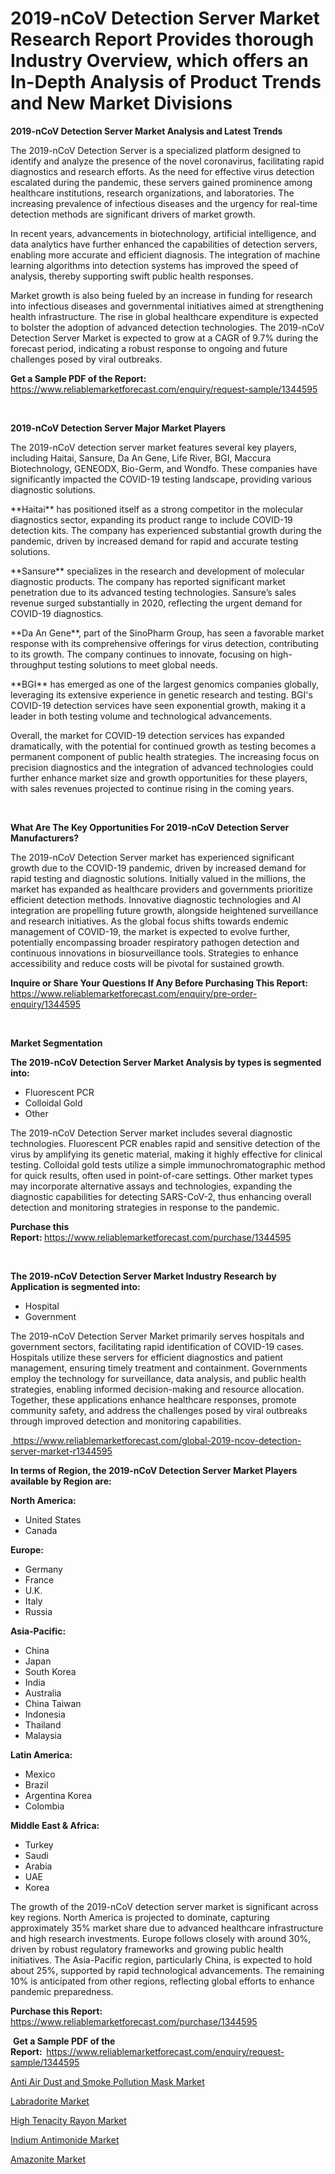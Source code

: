 <p><h1>2019-nCoV Detection Server Market Research Report Provides thorough Industry Overview, which offers an In-Depth Analysis of Product Trends and New Market Divisions</h1></p><p><strong>2019-nCoV Detection Server Market Analysis and Latest Trends</strong></p>
<p><p>The 2019-nCoV Detection Server is a specialized platform designed to identify and analyze the presence of the novel coronavirus, facilitating rapid diagnostics and research efforts. As the need for effective virus detection escalated during the pandemic, these servers gained prominence among healthcare institutions, research organizations, and laboratories. The increasing prevalence of infectious diseases and the urgency for real-time detection methods are significant drivers of market growth.</p><p>In recent years, advancements in biotechnology, artificial intelligence, and data analytics have further enhanced the capabilities of detection servers, enabling more accurate and efficient diagnosis. The integration of machine learning algorithms into detection systems has improved the speed of analysis, thereby supporting swift public health responses.</p><p>Market growth is also being fueled by an increase in funding for research into infectious diseases and governmental initiatives aimed at strengthening health infrastructure. The rise in global healthcare expenditure is expected to bolster the adoption of advanced detection technologies. The 2019-nCoV Detection Server Market is expected to grow at a CAGR of 9.7% during the forecast period, indicating a robust response to ongoing and future challenges posed by viral outbreaks.</p></p>
<p><strong>Get a Sample PDF of the Report:&nbsp;</strong> <a href="https://www.reliablemarketforecast.com/enquiry/request-sample/1344595?utm_campaign=1110&utm_medium=2&utm_source=Github&utm_content=ia&utm_term=11122024&utm_id=2019-ncov-detection-server">https://www.reliablemarketforecast.com/enquiry/request-sample/1344595</a></p>
<p>&nbsp;</p>
<p><strong>2019-nCoV Detection Server Major Market Players</strong></p>
<p><p>The 2019-nCoV detection server market features several key players, including Haitai, Sansure, Da An Gene, Life River, BGI, Maccura Biotechnology, GENEODX, Bio-Germ, and Wondfo. These companies have significantly impacted the COVID-19 testing landscape, providing various diagnostic solutions.</p><p>**Haitai** has positioned itself as a strong competitor in the molecular diagnostics sector, expanding its product range to include COVID-19 detection kits. The company has experienced substantial growth during the pandemic, driven by increased demand for rapid and accurate testing solutions.</p><p>**Sansure** specializes in the research and development of molecular diagnostic products. The company has reported significant market penetration due to its advanced testing technologies. Sansure’s sales revenue surged substantially in 2020, reflecting the urgent demand for COVID-19 diagnostics.</p><p>**Da An Gene**, part of the SinoPharm Group, has seen a favorable market response with its comprehensive offerings for virus detection, contributing to its growth. The company continues to innovate, focusing on high-throughput testing solutions to meet global needs.</p><p>**BGI** has emerged as one of the largest genomics companies globally, leveraging its extensive experience in genetic research and testing. BGI's COVID-19 detection services have seen exponential growth, making it a leader in both testing volume and technological advancements.</p><p>Overall, the market for COVID-19 detection services has expanded dramatically, with the potential for continued growth as testing becomes a permanent component of public health strategies. The increasing focus on precision diagnostics and the integration of advanced technologies could further enhance market size and growth opportunities for these players, with sales revenues projected to continue rising in the coming years.</p></p>
<p>&nbsp;</p>
<p><strong>What Are The Key Opportunities For 2019-nCoV Detection Server Manufacturers?</strong></p>
<p><p>The 2019-nCoV Detection Server market has experienced significant growth due to the COVID-19 pandemic, driven by increased demand for rapid testing and diagnostic solutions. Initially valued in the millions, the market has expanded as healthcare providers and governments prioritize efficient detection methods. Innovative diagnostic technologies and AI integration are propelling future growth, alongside heightened surveillance and research initiatives. As the global focus shifts towards endemic management of COVID-19, the market is expected to evolve further, potentially encompassing broader respiratory pathogen detection and continuous innovations in biosurveillance tools. Strategies to enhance accessibility and reduce costs will be pivotal for sustained growth.</p></p>
<p><strong>Inquire or Share Your Questions If Any Before Purchasing This Report:</strong> <a href="https://www.reliablemarketforecast.com/enquiry/pre-order-enquiry/1344595?utm_campaign=1110&utm_medium=2&utm_source=Github&utm_content=ia&utm_term=11122024&utm_id=2019-ncov-detection-server">https://www.reliablemarketforecast.com/enquiry/pre-order-enquiry/1344595</a></p>
<p>&nbsp;</p>
<p><strong>Market Segmentation</strong></p>
<p><strong>The 2019-nCoV Detection Server Market Analysis by types is segmented into:</strong></p>
<p><ul><li>Fluorescent PCR</li><li>Colloidal Gold</li><li>Other</li></ul></p>
<p><p>The 2019-nCoV Detection Server market includes several diagnostic technologies. Fluorescent PCR enables rapid and sensitive detection of the virus by amplifying its genetic material, making it highly effective for clinical testing. Colloidal gold tests utilize a simple immunochromatographic method for quick results, often used in point-of-care settings. Other market types may incorporate alternative assays and technologies, expanding the diagnostic capabilities for detecting SARS-CoV-2, thus enhancing overall detection and monitoring strategies in response to the pandemic.</p></p>
<p><strong>Purchase this Report:&nbsp;</strong><a href="https://www.reliablemarketforecast.com/purchase/1344595?utm_campaign=1110&utm_medium=2&utm_source=Github&utm_content=ia&utm_term=11122024&utm_id=2019-ncov-detection-server">https://www.reliablemarketforecast.com/purchase/1344595</a></p>
<p>&nbsp;</p>
<p><strong>The 2019-nCoV Detection Server Market Industry Research by Application is segmented into:</strong></p>
<p><ul><li>Hospital</li><li>Government</li></ul></p>
<p><p>The 2019-nCoV Detection Server Market primarily serves hospitals and government sectors, facilitating rapid identification of COVID-19 cases. Hospitals utilize these servers for efficient diagnostics and patient management, ensuring timely treatment and containment. Governments employ the technology for surveillance, data analysis, and public health strategies, enabling informed decision-making and resource allocation. Together, these applications enhance healthcare responses, promote community safety, and address the challenges posed by viral outbreaks through improved detection and monitoring capabilities. </p></p>
<p><a href="https://www.reliablemarketforecast.com/global-2019-ncov-detection-server-market-r1344595?utm_campaign=1110&utm_medium=2&utm_source=Github&utm_content=ia&utm_term=11122024&utm_id=2019-ncov-detection-server">&nbsp;https://www.reliablemarketforecast.com/global-2019-ncov-detection-server-market-r1344595</a></p>
<p><strong>In terms of Region, the 2019-nCoV Detection Server Market Players available by Region are:</strong></p>
<p>
    <p> <strong> North America: </strong>
        <ul>
            <li>United States</li>
            <li>Canada</li>
        </ul>
        </p> 
    <p> <strong> Europe: </strong>
        <ul>
            <li>Germany</li>
            <li>France</li>
            <li>U.K.</li>
            <li>Italy</li>
            <li>Russia</li>
        </ul>
        </p> 
    <p> <strong> Asia-Pacific: </strong>
        <ul>
            <li>China</li>
            <li>Japan</li>
            <li>South Korea</li>
            <li>India</li>
            <li>Australia</li>
            <li>China Taiwan</li>
            <li>Indonesia</li>
            <li>Thailand</li>
            <li>Malaysia</li>
        </ul>
        </p> 
    <p> <strong> Latin America: </strong>
        <ul>
            <li>Mexico</li>
            <li>Brazil</li>
            <li>Argentina Korea</li>
            <li>Colombia</li>
        </ul>
        </p> 
    <p> <strong> Middle East & Africa: </strong>
        <ul>
            <li>Turkey</li>
            <li>Saudi</li>
            <li>Arabia</li>
            <li>UAE</li>
            <li>Korea</li>
        </ul>
    </p>
    </p>
<p><p>The growth of the 2019-nCoV detection server market is significant across key regions. North America is projected to dominate, capturing approximately 35% market share due to advanced healthcare infrastructure and high research investments. Europe follows closely with around 30%, driven by robust regulatory frameworks and growing public health initiatives. The Asia-Pacific region, particularly China, is expected to hold about 25%, supported by rapid technological advancements. The remaining 10% is anticipated from other regions, reflecting global efforts to enhance pandemic preparedness.</p></p>
<p><strong>Purchase this Report: </strong><a href="https://www.reliablemarketforecast.com/purchase/1344595?utm_campaign=1110&utm_medium=2&utm_source=Github&utm_content=ia&utm_term=11122024&utm_id=2019-ncov-detection-server">https://www.reliablemarketforecast.com/purchase/1344595</a></p>
<p>&nbsp;<strong>Get a Sample PDF of the Report:&nbsp;&nbsp;</strong><a href="https://www.reliablemarketforecast.com/enquiry/request-sample/1344595?utm_campaign=1110&utm_medium=2&utm_source=Github&utm_content=ia&utm_term=11122024&utm_id=2019-ncov-detection-server">https://www.reliablemarketforecast.com/enquiry/request-sample/1344595</a></p>
<p><strong></strong></p>
<p><p><a href="https://github.com/WillieWoodard/Market-Research-Report-List-7/blob/main/anti-air-dust-and-smoke-pollution-mask-market.md?utm_campaign=1110&utm_medium=2&utm_source=Github&utm_content=ia&utm_term=11122024&utm_id=2019-ncov-detection-server">Anti Air Dust and Smoke Pollution Mask Market</a></p><p><a href="https://www.linkedin.com/pulse/research-examination-onthe-labradorite-marketsize-share-projected-e0hae?utm_campaign=1110&utm_medium=2&utm_source=Github&utm_content=ia&utm_term=11122024&utm_id=2019-ncov-detection-server">Labradorite Market</a></p><p><a href="https://www.linkedin.com/pulse/high-tenacity-rayon-market-growth-outlook-85cagr-challenges-ngbge?utm_campaign=1110&utm_medium=2&utm_source=Github&utm_content=ia&utm_term=11122024&utm_id=2019-ncov-detection-server">High Tenacity Rayon Market</a></p><p><a href="https://www.linkedin.com/pulse/indium-antimonide-market-investigation-industry-evolution-hva8e?utm_campaign=1110&utm_medium=2&utm_source=Github&utm_content=ia&utm_term=11122024&utm_id=2019-ncov-detection-server">Indium Antimonide Market</a></p><p><a href="https://www.linkedin.com/pulse/understanding-amazonite-market-competitor-analysis-cagr-projection-wz99e?utm_campaign=1110&utm_medium=2&utm_source=Github&utm_content=ia&utm_term=11122024&utm_id=2019-ncov-detection-server">Amazonite Market</a></p></p>